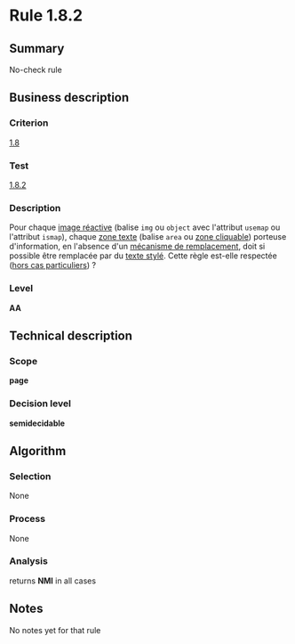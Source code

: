 # Rule 1.8.2
## Summary

No-check rule

## Business description

### Criterion

[1.8](http://references.modernisation.gouv.fr/sites/default/files/RGAA3_RC2-1/referentiel_technique.htm#crit-1-8)

### Test

[1.8.2](http://references.modernisation.gouv.fr/sites/default/files/RGAA3_RC2-1/referentiel_technique.htm#test-1-8-2)

### Description

Pour chaque <a href="http://references.modernisation.gouv.fr/sites/default/files/RGAA3_RC2-1/glossaire.htm#mimgReactive">image r&eacute;active</a> (balise `img` ou `object` avec l'attribut `usemap` ou l'attribut `ismap`), chaque <a href="http://references.modernisation.gouv.fr/sites/default/files/RGAA3_RC2-1/glossaire.htm#mZoneTexte">zone texte</a> (balise `area` ou <a href="http://references.modernisation.gouv.fr/sites/default/files/RGAA3_RC2-1/glossaire.htm#mZoneCliquable">zone cliquable</a>) porteuse d'information, en l'absence d'un <a href="http://references.modernisation.gouv.fr/sites/default/files/RGAA3_RC2-1/glossaire.htm#mMecaRempl">m&eacute;canisme de remplacement</a>, doit si possible &ecirc;tre remplac&eacute;e par du <a href="http://references.modernisation.gouv.fr/sites/default/files/RGAA3_RC2-1/glossaire.htm#mTexteStyle">texte styl&eacute;</a>. Cette r&egrave;gle est-elle respect&eacute;e (<a href="http://references.modernisation.gouv.fr/sites/default/files/RGAA3_RC2-1/cas_particulier.htm#cpCrit1-8" title="Cas particuliers pour le crit&egrave;re 1.8">hors cas particuliers</a>) ?

### Level

**AA**

## Technical description

### Scope

**page**

### Decision level

**semidecidable**

## Algorithm

### Selection

None

### Process

None

### Analysis

returns **NMI** in all cases

## Notes

No notes yet for that rule
